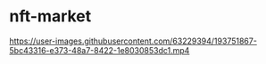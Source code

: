 # nft-market


https://user-images.githubusercontent.com/63229394/193751867-5bc43316-e373-48a7-8422-1e8030853dc1.mp4

